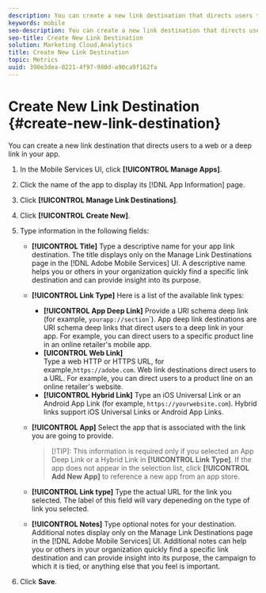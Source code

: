 ```yaml
---
description: You can create a new link destination that directs users to a web or a deep link in your app.
keywords: mobile
seo-description: You can create a new link destination that directs users to a web or a deep link in your app.
seo-title: Create New Link Destination
solution: Marketing Cloud,Analytics
title: Create New Link Destination
topic: Metrics
uuid: 390e3dea-0221-4f97-980d-a90ca9f162fa
---
```


# Create New Link Destination {#create-new-link-destination}

You can create a new link destination that directs users to a web or a deep link in your app.

1. In the Mobile Services UI, click **[!UICONTROL Manage Apps]**.
1. Click the name of the app to display its [!DNL App Information] page.
1. Click **[!UICONTROL Manage Link Destinations]**.
1. Click **[!UICONTROL Create New]**.
1. Type information in the following fields:
    * **[!UICONTROL Title]**
  Type a descriptive name for your app link destination. The title displays only on the Manage Link Destinations page in the [!DNL Adobe Mobile Services] UI. A descriptive name helps you or others in your organization quickly find a specific link destination and can provide insight into its purpose.

    * **[!UICONTROL Link Type]**
    Here is a list of the available link types:
      *  **[!UICONTROL App Deep Link]**
        Provide a URI schema deep link (for example, `yourapp://section`</span>`). App deep link destinations are URI schema deep links that direct users to a deep link in your app. For example, you can direct users to a specific product line in an online retailer's mobile app. 
      * **[UICONTROL Web Link]**  
        Type a web HTTP or HTTPS URL, for example,`https://adobe.com`. Web link destinations direct users to a URL. For example, you can direct users to a product line on an online retailer's website.
      * **[!UICONTROL Hybrid Link]**
        Type an iOS Universal Link or an Android App Link (for example, `https://yourwebsite.com`). Hybrid links support iOS Universal Links or Android App Links. 
    * **[!UICONTROL App]**
      Select the app that is associated with the link you are going to provide. 
      >[!TIP]: This information is required only if you selected an App Deep Link or a Hybrid Link in **[!UICONTROL Link Type]**. If the app does not appear in the selection list, click **[!UICONTROL Add New App]** to reference a new app from an app store. 

    * **[!UICONTROL Link type]**
      Type the actual URL for the link you selected. The label of this field will vary depeneding on the type of link you selected. 

    * **[!UICONTROL Notes]**
    Type optional notes for your destination. Additional notes display only on the Manage Link Destinations page in the [!DNL Adobe Mobile Services] UI. Additional notes can help you or others in your organization quickly find a specific link destination and can provide insight into its purpose, the campaign to which it is tied, or anything else that you feel is important.

1. Click **Save**.
